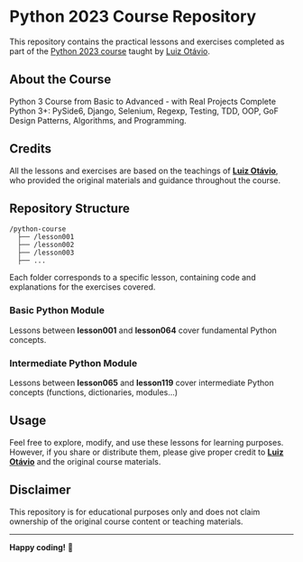 # Python 2023 Course Repository

This repository contains the practical lessons and exercises completed as part of the [Python 2023 course](https://www.udemy.com/course/python-3-do-zero-ao-avancado/) taught by [Luiz Otávio](https://github.com/luizomf).

## About the Course

Python 3 Course from Basic to Advanced - with Real Projects
Complete Python 3+: PySide6, Django, Selenium, Regexp, Testing, TDD, OOP, GoF Design Patterns, Algorithms, and Programming.

## Credits

All the lessons and exercises are based on the teachings of **[Luiz Otávio](https://github.com/luizomf)**, who provided the original materials and guidance throughout the course.

## Repository Structure

```
/python-course
  ├── /lesson001
  ├── /lesson002
  ├── /lesson003
  ├── ...
```

Each folder corresponds to a specific lesson, containing code and explanations for the exercises covered.

### Basic Python Module
Lessons between **lesson001** and **lesson064** cover fundamental Python concepts.

### Intermediate Python Module
Lessons between **lesson065** and **lesson119** cover intermediate Python concepts (functions, dictionaries, modules...)

## Usage

Feel free to explore, modify, and use these lessons for learning purposes. However, if you share or distribute them, please give proper credit to **[Luiz Otávio](https://github.com/luizomf)** and the original course materials.

## Disclaimer

This repository is for educational purposes only and does not claim ownership of the original course content or teaching materials.

---

**Happy coding!** 🚀

